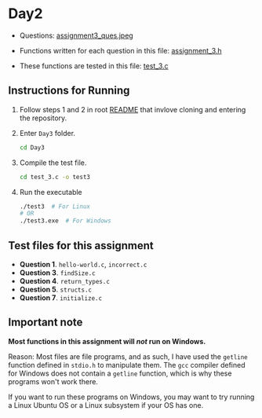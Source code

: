 # Day2

- Questions: [assignment3_ques.jpeg](https://github.com/rafi007akhtar/compiler-lab-assignments/blob/master/Day3/day_3_assignment.docx)


- Functions written for each question in this file: [assignment_3.h](https://github.com/rafi007akhtar/compiler-lab-assignments/blob/master/Day1/assignment_3.h)

- These functions are tested in this file: [test_3.c](https://github.com/rafi007akhtar/compiler-lab-assignments/blob/master/Day1/assignment_3.h)

## Instructions for Running

1. Follow steps 1 and 2 in root [README](https://github.com/rafi007akhtar/compiler-lab-assignments/blob/master/README.md) that invlove cloning and entering the repository.

2. Enter `Day3` folder.
	```sh
	cd Day3
	```

3. Compile the test file.
	```sh
	cd test_3.c -o test3
	```

4. Run the executable
	```sh
	./test3  # For Linux
	# OR
	./test3.exe  # For Windows
	```

## Test files for this assignment

- **Question 1**. `hello-world.c`, `incorrect.c` 
- **Question 3**. `findSize.c`
- **Question 4**. `return_types.c`
- **Question 5**. `structs.c`
- **Question 7**. `initialize.c`

## Important note

**Most functions in this assignment will _not_ run on Windows.**

Reason: Most files are file programs, and as such, I have used the `getline` function defined in `stdio.h` to manipulate them. The `gcc` compiler defined for Windows does not contain a `getline` function, which is why these programs won't work there.

If you want to run these programs on Windows, you may want to try running a Linux Ubuntu OS or a Linux subsystem if your OS has one.

